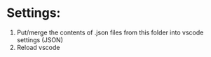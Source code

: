 # Settings:
1. Put/merge the contents of .json files from this folder into vscode settings (JSON)
2. Reload vscode